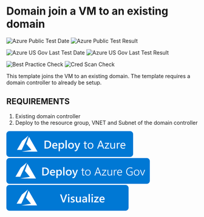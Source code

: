 # Domain join a VM to an existing domain

![Azure Public Test Date](https://azurequickstartsservice.blob.core.windows.net/badges/201-vm-domain-join/PublicLastTestDate.svg)
![Azure Public Test Result](https://azurequickstartsservice.blob.core.windows.net/badges/201-vm-domain-join/PublicDeployment.svg)

![Azure US Gov Last Test Date](https://azurequickstartsservice.blob.core.windows.net/badges/201-vm-domain-join/FairfaxLastTestDate.svg)
![Azure US Gov Last Test Result](https://azurequickstartsservice.blob.core.windows.net/badges/201-vm-domain-join/FairfaxDeployment.svg)

![Best Practice Check](https://azurequickstartsservice.blob.core.windows.net/badges/201-vm-domain-join/BestPracticeResult.svg)
![Cred Scan Check](https://azurequickstartsservice.blob.core.windows.net/badges/201-vm-domain-join/CredScanResult.svg)

This template joins the VM to an existing domain. The template requires a domain controller to already be setup.

## REQUIREMENTS

1. Existing domain controller
2. Deploy to the resource group, VNET and Subnet of the domain controller

[![Deploy To Azure](https://raw.githubusercontent.com/Azure/azure-quickstart-templates/master/1-CONTRIBUTION-GUIDE/images/deploytoazure.svg?sanitize=true)](https://portal.azure.com/#create/Microsoft.Template/uri/https%3A%2F%2Fraw.githubusercontent.com%2FAzure%2Fazure-quickstart-templates%2Fmaster%2F201-vm-domain-join%2Fazuredeploy.json)  [![Deploy To Azure US Gov](https://raw.githubusercontent.com/Azure/azure-quickstart-templates/master/1-CONTRIBUTION-GUIDE/images/deploytoazuregov.svg?sanitize=true)](https://portal.azure.us/#create/Microsoft.Template/uri/https%3A%2F%2Fraw.githubusercontent.com%2FAzure%2Fazure-quickstart-templates%2Fmaster%2F201-vm-domain-join%2Fazuredeploy.json)  [![Visualize](https://raw.githubusercontent.com/Azure/azure-quickstart-templates/master/1-CONTRIBUTION-GUIDE/images/visualizebutton.svg?sanitize=true)](http://armviz.io/#/?load=https%3A%2F%2Fraw.githubusercontent.com%2FAzure%2Fazure-quickstart-templates%2Fmaster%2F201-vm-domain-join%2Fazuredeploy.json)
